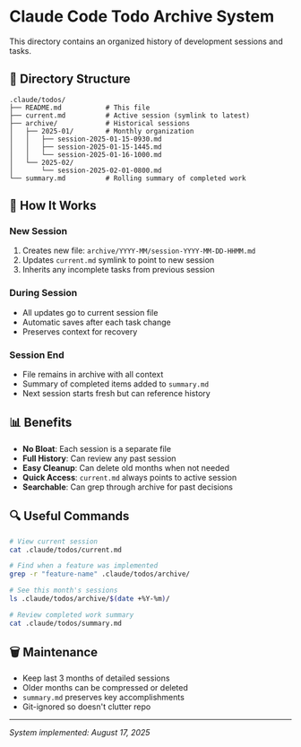 # Claude Code Todo Archive System

This directory contains an organized history of development sessions and tasks.

## 📁 Directory Structure

```
.claude/todos/
├── README.md           # This file
├── current.md          # Active session (symlink to latest)
├── archive/            # Historical sessions
│   ├── 2025-01/        # Monthly organization
│   │   ├── session-2025-01-15-0930.md
│   │   ├── session-2025-01-15-1445.md
│   │   └── session-2025-01-16-1000.md
│   └── 2025-02/
│       └── session-2025-02-01-0800.md
└── summary.md          # Rolling summary of completed work
```

## 🔄 How It Works

### New Session
1. Creates new file: `archive/YYYY-MM/session-YYYY-MM-DD-HHMM.md`
2. Updates `current.md` symlink to point to new session
3. Inherits any incomplete tasks from previous session

### During Session
- All updates go to current session file
- Automatic saves after each task change
- Preserves context for recovery

### Session End
- File remains in archive with all context
- Summary of completed items added to `summary.md`
- Next session starts fresh but can reference history

## 📊 Benefits

- **No Bloat**: Each session is a separate file
- **Full History**: Can review any past session
- **Easy Cleanup**: Can delete old months when not needed
- **Quick Access**: `current.md` always points to active session
- **Searchable**: Can grep through archive for past decisions

## 🔍 Useful Commands

```bash
# View current session
cat .claude/todos/current.md

# Find when a feature was implemented
grep -r "feature-name" .claude/todos/archive/

# See this month's sessions
ls .claude/todos/archive/$(date +%Y-%m)/

# Review completed work summary
cat .claude/todos/summary.md
```

## 🗑️ Maintenance

- Keep last 3 months of detailed sessions
- Older months can be compressed or deleted
- `summary.md` preserves key accomplishments
- Git-ignored so doesn't clutter repo

---
*System implemented: August 17, 2025*